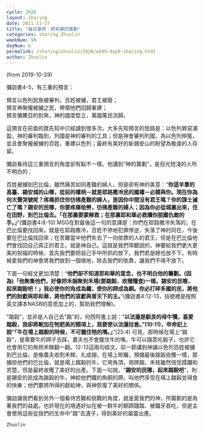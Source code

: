 ```yaml
---
cycle: 2020
layout: sharing
date: 2021-11-27
title: "每日靈修：耶和華的籌劃"
categories: sharing Zhuolin
weekNum: 99
dayNum: 6
permalink: /sharing/zhuolin/2020/wk99-day6-sharing.html
author: Zhuolin
---
```

(from 2019-10-29)

彌迦書4-5，有三重的預言：  

預言以色列民族被審判，百姓被擄，君王被廢；  
預言神聚攏被擄之民，帶領他們回歸重建；  
預言彌賽亞的到來，神的國度堅立，萬國萬民流歸。  

這預言在前面的眾先知中已經讀到很多次，大多先知預言的思路是：以色列罪惡滿盈，神的審判臨到，列國是神的審判的工具；但是神會審判列國，為以色列伸冤，並且會聚攏被擄的百姓，重建以色列；最終有美好的新錫安山的盼望為敬虔的人存留。  

彌迦看待這三重預言的角度卻有點不一樣。他講到“神的籌劃”，是目光短淺的人所不明白的：  

百姓被擄到巴比倫，雖然痛苦如同產難的婦人，但是卻有神的美意：“**你這羊羣的高臺、錫安城的山哪，從前的權柄－就是耶路撒冷民的國權－必歸與你。現在你為何大聲哭號呢？疼痛抓住你彷彿產難的婦人，是因你中間沒有君王嗎？你的謀士滅亡了嗎？錫安的民哪，你要疼痛劬勞，彷彿產難的婦人；因為你必從城裏出來，住在田野，到巴比倫去。「在那裏要蒙解救；在那裏耶和華必救贖你脫離仇敵的手。」**”(彌迦書4:8-10) MSG在對最後這一句的意譯是：你們在耶路撒冷失落的，在巴比倫要找回來。就是在耶路撒冷，百姓不停地犯罪悖逆，失落了神的同在，今後要在巴比倫找回來；在苦難當中他們失去了一向依靠的人的君王，但是在巴比倫他們會找回自己真正的君王，就是神自己。這就是我們常聽說的，神要給我們更大更美的祝福的時候，首先我們要把自己手中所抓的放下。我們若是總也放不下，有時候愛我們的神會將我們放到一個境地，除去我們的依靠，讓我們不得不放下。  

下面一句經文更加清楚：“**他們卻不知道耶和華的意念，也不明白他的籌劃。(因為)「他聚集他們，好像把禾捆聚到禾場(要踹榖、收穫糧食)一樣。錫安的民哪，起來踹穀吧！」我必使你的角成為鐵，使你的蹄成為銅。你必打碎多國的民，將他們的財獻與耶和華，將他們的貨獻與普天下的主。**”(彌迦書4:12-13，括號裡是按照英文譯本NASB的意思加上的，幫助我們理解)。  

“踹榖”，並非是人自己去“踹”的，何西阿書上說：“**以法蓮是馴良的母牛犢，喜愛踹穀，我卻將軛加在牠肥美的頸項上，我要使以法蓮拉套。”(10:11)，申命記上說“「牛在場上踹穀的時候，不可籠住牠的嘴。」**”(25:4) 可見，那時候在場上“踹榖”，是需要牛的蹄子去踩，農夫也不會籠住牛的嘴，牛可以隨意吃穀子，也許它也會用它的角把禾稼翻一翻。12-13這兩句經文，前一節講到神讓以色列百姓被擄到巴比倫，是像農夫收割禾稼，扎成捆，在場上晾曬，預備最後踹榖收穫一樣，那擄掠他們的巴比倫，就是場上踹榖的牛，它用角頂，用蹄踹，禾秸雖然倍受蹂躪和苦楚，但是最終收穫了美好的出產。下面一句說，“**錫安的民哪，起來踹榖吧**”，則是錫安的民成為踹榖的牛，神給他們鐵的角銅的蹄，叫他們享受在場上踹榖並得食的快樂；他們要將所得的獻給神，與神恢復了美好的關係。  

彌迦讓我們看到另外一個看待苦難和挑戰的角度，就是愛我們的神，所籌劃的是為著我們的益處。也許現在的境遇好似在被一群牛的銅蹄踐踏、被鐵牙吞吃，但是主會使用這些從我們的生命中“踹”去渣子，得到美好的屬靈出產。  

`Zhuolin`  
